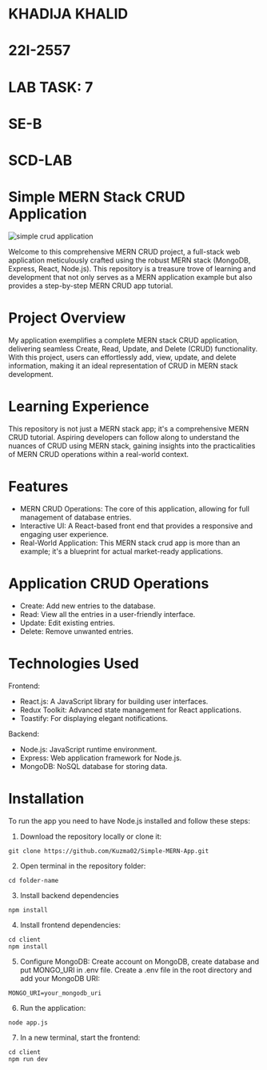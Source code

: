 
# KHADIJA KHALID
# 22I-2557
# LAB TASK: 7
# SE-B
# SCD-LAB


# Simple MERN Stack CRUD Application

![simple crud application](https://github.com/Kuzma02/Simple-MERN-App/assets/138793624/273df777-8a2c-4b48-aca3-db4f57c5b220)

Welcome to this comprehensive MERN CRUD project, a full-stack web application meticulously crafted using the robust MERN stack (MongoDB, Express, React, Node.js). This repository is a treasure trove of learning and development that not only serves as a MERN application
example but also provides a step-by-step MERN CRUD app tutorial.

# Project Overview
My application exemplifies a complete MERN stack CRUD application, delivering seamless Create, Read, Update, and Delete (CRUD) functionality. With this project, users can effortlessly add, view, update, and delete information, making it an ideal representation of CRUD in MERN stack development.

# Learning Experience
This repository is not just a MERN stack app; it's a comprehensive MERN CRUD tutorial. Aspiring developers can follow along to understand the nuances of CRUD using MERN stack, gaining insights into the practicalities of MERN CRUD operations within a real-world context.

# Features
- MERN CRUD Operations: The core of this application, allowing for full management of database entries.
- Interactive UI: A React-based front end that provides a responsive and engaging user experience.
- Real-World Application: This MERN stack crud app is more than an example; it's a blueprint for actual market-ready applications.

# Application CRUD Operations
- Create: Add new entries to the database.
- Read: View all the entries in a user-friendly interface.
- Update: Edit existing entries.
- Delete: Remove unwanted entries.

# Technologies Used
Frontend:
- React.js: A JavaScript library for building user interfaces.
- Redux Toolkit: Advanced state management for React applications.
- Toastify: For displaying elegant notifications.

Backend:
- Node.js: JavaScript runtime environment.
- Express: Web application framework for Node.js.
- MongoDB: NoSQL database for storing data.

# Installation
To run the app you need to have Node.js installed and follow these steps:
1. Download the repository locally or clone it:


```
git clone https://github.com/Kuzma02/Simple-MERN-App.git
```

2. Open terminal in the repository folder:

```
cd folder-name
```

3. Install backend dependencies

```
npm install
```

4. Install frontend dependencies:

```
cd client
npm install
```

5. Configure MongoDB:
Create account on MongoDB, create database and put MONGO_URI in .env file.
Create a .env file in the root directory and add your MongoDB URI:

```
MONGO_URI=your_mongodb_uri
```

6. Run the application:

```
node app.js
```

7. In a new terminal, start the frontend:

```
cd client
npm run dev
```
